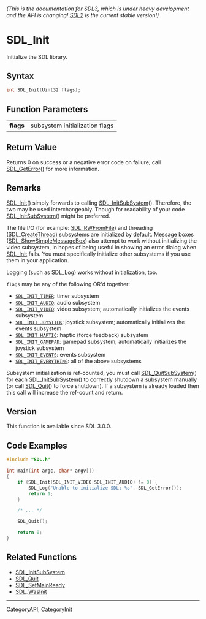 ###### (This is the documentation for SDL3, which is under heavy development and the API is changing! [SDL2](https://wiki.libsdl.org/SDL2/) is the current stable version!)
# SDL_Init

Initialize the SDL library.

## Syntax

```c
int SDL_Init(Uint32 flags);

```

## Function Parameters

|               |                                |
| ------------- | ------------------------------ |
| **flags**     | subsystem initialization flags |

## Return Value

Returns 0 on success or a negative error code on failure; call
[SDL_GetError](SDL_GetError.md)() for more information.

## Remarks

[SDL_Init](SDL_Init.md)() simply forwards to calling
[SDL_InitSubSystem](SDL_InitSubSystem.md)(). Therefore, the two may be used
interchangeably. Though for readability of your code
[SDL_InitSubSystem](SDL_InitSubSystem.md)() might be preferred.

The file I/O (for example: [SDL_RWFromFile](SDL_RWFromFile.md)) and threading
([SDL_CreateThread](SDL_CreateThread.md)) subsystems are initialized by
default. Message boxes
([SDL_ShowSimpleMessageBox](SDL_ShowSimpleMessageBox.md)) also attempt to work
without initializing the video subsystem, in hopes of being useful in
showing an error dialog when [SDL_Init](SDL_Init.md) fails. You must
specifically initialize other subsystems if you use them in your
application.

Logging (such as [SDL_Log](SDL_Log.md)) works without initialization, too.

`flags` may be any of the following OR'd together:

- [`SDL_INIT_TIMER`](SDL_INIT_TIMER): timer subsystem
- [`SDL_INIT_AUDIO`](SDL_INIT_AUDIO): audio subsystem
- [`SDL_INIT_VIDEO`](SDL_INIT_VIDEO): video subsystem; automatically
  initializes the events subsystem
- [`SDL_INIT_JOYSTICK`](SDL_INIT_JOYSTICK): joystick subsystem;
  automatically initializes the events subsystem
- [`SDL_INIT_HAPTIC`](SDL_INIT_HAPTIC): haptic (force feedback) subsystem
- [`SDL_INIT_GAMEPAD`](SDL_INIT_GAMEPAD): gamepad subsystem; automatically
  initializes the joystick subsystem
- [`SDL_INIT_EVENTS`](SDL_INIT_EVENTS): events subsystem
- [`SDL_INIT_EVERYTHING`](SDL_INIT_EVERYTHING): all of the above subsystems

Subsystem initialization is ref-counted, you must call
[SDL_QuitSubSystem](SDL_QuitSubSystem.md)() for each
[SDL_InitSubSystem](SDL_InitSubSystem.md)() to correctly shutdown a subsystem
manually (or call [SDL_Quit](SDL_Quit.md)() to force shutdown). If a subsystem
is already loaded then this call will increase the ref-count and return.

## Version

This function is available since SDL 3.0.0.

## Code Examples

```c++
#include "SDL.h"

int main(int argc, char* argv[])
{
    if (SDL_Init(SDL_INIT_VIDEO|SDL_INIT_AUDIO) != 0) {
        SDL_Log("Unable to initialize SDL: %s", SDL_GetError());
        return 1;
    }

    /* ... */

    SDL_Quit();

    return 0;
}
```

## Related Functions

* [SDL_InitSubSystem](SDL_InitSubSystem.md)
* [SDL_Quit](SDL_Quit.md)
* [SDL_SetMainReady](SDL_SetMainReady.md)
* [SDL_WasInit](SDL_WasInit.md)

----
[CategoryAPI](CategoryAPI.md), [CategoryInit](CategoryInit.md)
